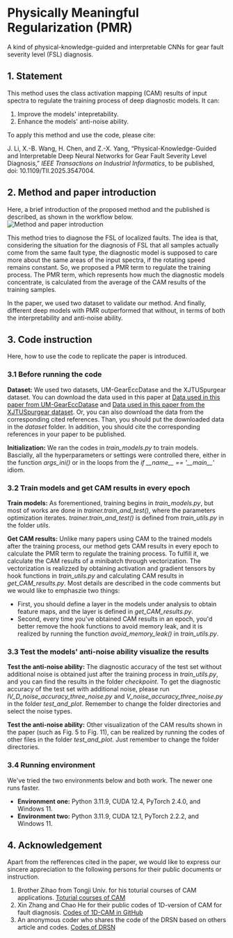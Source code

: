 # Physically Meaningful Regularization (PMR)
A kind of physical-knowledge-guided and interpretable CNNs for gear fault severity level (FSL) diagnosis.

## 1.	Statement
This method uses the class activation mapping (CAM) results of input spectra to regulate the training process of deep diagnostic models.
It can:

1) Improve the models' intepretability.
2) Enhance the models' anti-noise ability.

To apply this method and use the code, please cite:

J. Li, X.-B. Wang, H. Chen, and Z.-X. Yang, “Physical-Knowledge-Guided and Interpretable Deep Neural Networks for Gear Fault Severity Level Diagnosis,” _IEEE Transactions on Industrial Informatics_, to be published, doi: 10.1109/TII.2025.3547004.

## 2.	Method and paper introduction
Here, a brief introduction of the proposed method and the published is described, as shown in the workflow below.
![Method and paper introduction](https://github.com/user-attachments/assets/e9d467de-ba67-40b8-b8b4-3aee8ab90b93)

This method tries to diagnose the FSL of localized faults. The idea is that, considering the situation for the diagnosis of FSL that all samples actually come from the same fault type, the diagnostic model is supposed to care more about the same areas of the input spectra, if the rotating speed remains constant. So, we proposed a PMR term to regulate the training process. The PMR term, which represents how much the diagnostic models concentrate, is calculated from the average of the CAM results of the training samples.

In the paper, we used two dataset to validate our method. And finally, different deep models with PMR outperformed that without, in terms of both the interpretability and anti-noise ability.

<!-- 
![image](https://github.com/LeeJMJM/PMR/assets/93640564/d8186cbe-13c4-4736-baaa-144d21c18cc7) 

Spectrum as input

![image](https://github.com/LeeJMJM/PMR/assets/93640564/2e7ef798-eba3-4d7a-8cc4-f0b859106c69)

The focused areas are scattered (two models without PMR)

![image](https://github.com/LeeJMJM/PMR/assets/93640564/e58c3cd3-139e-4807-8a43-7a4279b4c70e)

The focused areas are concerntrated (two models with PMR)
-->

## 3.	Code instruction
Here, how to use the code to replicate the paper is introduced.

### 3.1 Before running the code
**Dataset:** We used two datasets, UM-GearEccDatase and the XJTUSpurgear dataset. You can download the data used in this paper at [Data used in this paper from UM-GearEccDatase](https://drive.google.com/file/d/1zNxpOZuNije8oOqHQX7HxxiOn9NmmRTB/view?usp=sharing) and [Data used in this paper from the XJTUSpurgear dataset](https://drive.google.com/file/d/10-3or-IHJWOh2au0cNP6Yngv1itVu6Fm/view?usp=sharing). Or, you can also download the data from the corresponding cited references. Than, you should put the downloaded data in the _dataset_ folder. In addition, you should cite the corresponding references in your paper to be published.

**Initialization:** We ran the codes in _train_models.py_ to train models. Bascially, all the hyperparameters or settings were controlled there, either in the function _args\_ini()_ or in the loops from the _if \_\_name\_\_ == '\_\_main\_\_'_ idiom.

### 3.2 Train models and get CAM results in every epoch
**Train models:** As forementioned, training begins in _train_models.py_, but most of works are done in _trainer.train_and_test()_, where the parameters optimization iterates. _trainer.train_and_test()_ is defined from _train_utils.py_ in the folder _utils_.

**Get CAM results:** Unlike many papers using CAM to the trained models after the training process, our method gets CAM results in every epoch to calculate the PMR term to regulate the training process. To fulfill it, we calculate the CAM results of a minibatch through vectorization. The vectorization is realizzed by obtaining activation and gradient tensors by hook functions in _train_utils.py_ and calculating CAM results in _get_CAM_results.py_. Most details are described in the code comments but we would like to emphaszie two things:
- First, you should define a layer in the models under analysis to obtain feature maps, and the layer is defined in _get_CAM_results.py_.
- Second, every time you've obtained CAM results in an epoch, you'd better remove the hook functions to avoid memory leak, and it is realized by running the function _avoid_memory_leak()_ in _train_utils.py_.

### 3.3 Test the models' anti-noise ability visualize the results
**Test the anti-noise ability:** The diagnostic accuracy of the test set without additional noise is obtained just after the training process in _train_utils.py_, and you can find the results in the folder _checkpoint_. To get the diagnostic accuracy of the test set with additional noise, please run _IV_D_noise_accuracy_three_noise.py_ and _V_noise_accuracy_three_noise.py_ in the folder _test_and_plot_. Remember to change the folder directories and select the noise types.

**Test the anti-noise ability:** Other visualization of the CAM results shown in the paper (such as Fig. 5 to Fig. 11), can be realized by running the codes of other files in the folder _test_and_plot_. Just remember to change the folder directories.

### 3.4 Running environment
We've tried the two environments below and both work. The newer one runs faster.

- **Environment one:** Python 3.11.9, CUDA 12.4, PyTorch 2.4.0, and Windows 11.
- **Environment two:** Python 3.11.9, CUDA 12.1, PyTorch 2.2.2, and Windows 11.

## 4.	Acknowledgement
Apart from the refferences cited in the paper, we would like to express our sincere appreciation to the following persons for their public documents or instruction.
1. Brother Zihao from Tongji Univ. for his toturial courses of CAM applications. [Toturial courses of CAM](https://www.bilibili.com/video/BV1Ke411g7gm/?spm_id_from=333.337.search-card.all.click&vd_source=8acef43c041b678cb057f182421c1565)
2. Xin Zhang and Chao He for their public codes of 1D-version of CAM for fault diagnosis. [Codes of 1D-CAM in GitHub](https://github.com/liguge/1D-Grad-CAM-for-interpretable-intelligent-fault-diagnosis)
3. An anonymous coder who shares the code of the DRSN based on others article and codes. [Codes of DRSN](https://blog.csdn.net/weixin_47174159/article/details/115409058)


